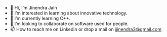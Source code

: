 - 👋 Hi, I’m Jinendra Jain
- 👀 I’m interested in learning about innovative technology.
- 🌱 I’m currently learning C++.
- 💞️ I’m looking to collaborate on software used for people.
- 📫 How to reach me on Linkedin or drop a mail on jjinendra3@gmail.com

<!---
jjinendra3/jjinendra3 is a ✨ special ✨ repository because its `README.md` (this file) appears on your GitHub profile.
You can click the Preview link to take a look at your changes.
--->

